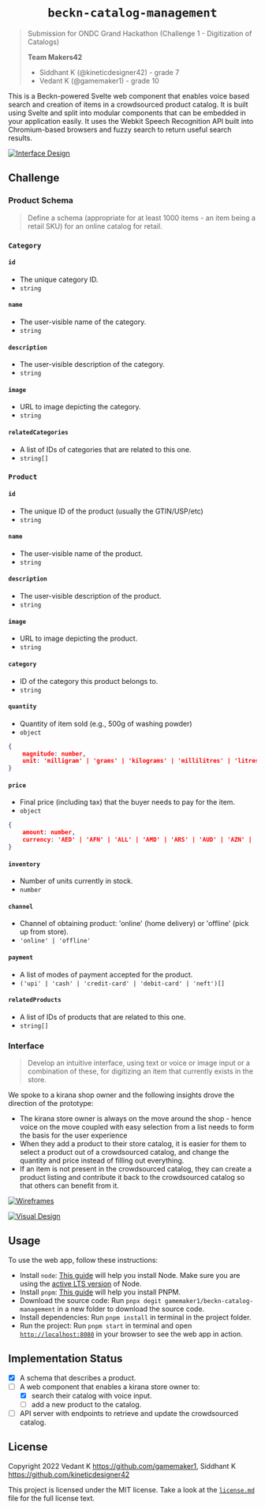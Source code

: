 # <div align="center"> `beckn-catalog-management` </div>

> Submission for ONDC Grand Hackathon (Challenge 1 - Digitization of Catalogs)
>
> **Team Makers42**
>
> - Siddhant K (@kineticdesigner42) - grade 7
> - Vedant K (@gamemaker1) - grade 10

This is a Beckn-powered Svelte web component that enables voice based search and
creation of items in a crowdsourced product catalog. It is built using Svelte
and split into modular components that can be embedded in your application
easily. It uses the Webkit Speech Recognition API built into Chromium-based
browsers and fuzzy search to return useful search results.

[![Interface Design](assets/interface.png)](<https://www.figma.com/file/pFLTxI3eLXvnoVyPqCYZZm/ONDC-Hackathon-Design-(Makers42)?node-id=48%3A592>)

## Challenge

### Product Schema

> Define a schema (appropriate for at least 1000 items - an item being a retail
> SKU) for an online catalog for retail.

### `Category`

#### `id`

- The unique category ID.
- `string`

#### `name`

- The user-visible name of the category.
- `string`

#### `description`

- The user-visible description of the category.
- `string`

#### `image`

- URL to image depicting the category.
- `string`

#### `relatedCategories`

- A list of IDs of categories that are related to this one.
- `string[]`

### `Product`

#### `id`

- The unique ID of the product (usually the GTIN/USP/etc)
- `string`

#### `name`

- The user-visible name of the product.
- `string`

#### `description`

- The user-visible description of the product.
- `string`

#### `image`

- URL to image depicting the product.
- `string`

#### `category`

- ID of the category this product belongs to.
- `string`

#### `quantity`

- Quantity of item sold (e.g., 500g of washing powder)
- `object`

```json
{
	magnitude: number,
	unit: 'milligram' | 'grams' | 'kilograms' | 'millilitres' | 'litres' | 'tons' | 'millimetres' | 'centimetres' | 'metres' | 'kilometres'
}
```

#### `price`

- Final price (including tax) that the buyer needs to pay for the item.
- `object`

```json
{
	amount: number,
	currency: 'AED' | 'AFN' | 'ALL' | 'AMD' | 'ARS' | 'AUD' | 'AZN' | 'BAM' | 'BDT' | 'BGN' | 'BHD' | 'BIF' | 'BND' | 'BOB' | 'BRL' | 'BWP' | 'BYN' | 'BZD' | 'CAD' | 'CDF' | 'CHF' | 'CLP' | 'CNY' | 'COP' | 'CRC' | 'CVE' | 'CZK' | 'DJF' | 'DKK' | 'DOP' | 'DZD' | 'EEK' | 'EGP' | 'ERN' | 'ETB' | 'EUR' | 'GBP' | 'GEL' | 'GHS' | 'GNF' | 'GTQ' | 'HKD' | 'HNL' | 'HRK' | 'HUF' | 'IDR' | 'ILS' | 'INR' | 'IQD' | 'IRR' | 'ISK' | 'JMD' | 'JOD' | 'JPY' | 'KES' | 'KHR' | 'KMF' | 'KRW' | 'KWD' | 'KZT' | 'LBP' | 'LKR' | 'LTL' | 'LVL' | 'LYD' | 'MAD' | 'MDL' | 'MGA' | 'MKD' | 'MMK' | 'MOP' | 'MUR' | 'MXN' | 'MYR' | 'MZN' | 'NAD' | 'NGN' | 'NIO' | 'NOK' | 'NPR' | 'NZD' | 'OMR' | 'PAB' | 'PEN' | 'PHP' | 'PKR' | 'PLN' | 'PYG' | 'QAR' | 'RON' | 'RSD' | 'RUB' | 'RWF' | 'SAR' | 'SDG' | 'SEK' | 'SGD' | 'SOS' | 'SYP' | 'THB' | 'TND' | 'TOP' | 'TRY' | 'TTD' | 'TWD' | 'TZS' | 'UAH' | 'UGX' | 'USD' | 'UYU' | 'UZS' | 'VEF' | 'VND' | 'XAF' | 'XOF' | 'YER' | 'ZAR' | 'ZMK' | 'ZWL'
}
```

#### `inventory`

- Number of units currently in stock.
- `number`

#### `channel`

- Channel of obtaining product: 'online' (home delivery) or 'offline' (pick up
  from store).
- `'online' | 'offline'`

#### `payment`

- A list of modes of payment accepted for the product.
- `('upi' | 'cash' | 'credit-card' | 'debit-card' | 'neft')[]`

#### `relatedProducts`

- A list of IDs of products that are related to this one.
- `string[]`

### Interface

> Develop an intuitive interface, using text or voice or image input or a
> combination of these, for digitizing an item that currently exists in the
> store.

We spoke to a kirana shop owner and the following insights drove the direction
of the prototype:

- The kirana store owner is always on the move around the shop - hence voice on
  the move coupled with easy selection from a list needs to form the basis for
  the user experience
- When they add a product to their store catalog, it is easier for them to
  select a product out of a crowdsourced catalog, and change the quantity and
  price instead of filling out everything.
- If an item is not present in the crowdsourced catalog, they can create a
  product listing and contribute it back to the crowdsourced catalog so that
  others can benefit from it.

[![Wireframes](assets/wireframes.png)](<https://www.figma.com/file/pFLTxI3eLXvnoVyPqCYZZm/ONDC-Hackathon-Design-(Makers42)?node-id=53%3A631>)

[![Visual Design](assets/visual-design.png)](<https://www.figma.com/file/pFLTxI3eLXvnoVyPqCYZZm/ONDC-Hackathon-Design-(Makers42)?node-id=48%3A592>)

## Usage

To use the web app, follow these instructions:

- Install `node`: [This guide](https://nodejs.org/en/download/package-manager/)
  will help you install Node. Make sure you are using the
  [active LTS version](https://github.com/nodejs/Release#release-schedule) of
  Node.
- Install `pnpm`: [This guide](https://pnpm.io/installation) will help you
  install PNPM.
- Download the source code: Run `pnpx degit gamemaker1/beckn-catalog-management`
  in a new folder to download the source code.
- Install dependencies: Run `pnpm install` in terminal in the project folder.
- Run the project: Run `pnpm start` in terminal and open
  [`http://localhost:8080`](http://localhost:8080) in your browser to see the
  web app in action.

## Implementation Status

- [x] A schema that describes a product.
- [ ] A web component that enables a kirana store owner to:
  - [x] search their catalog with voice input.
  - [ ] add a new product to the catalog.
- [ ] API server with endpoints to retrieve and update the crowdsourced catalog.

## License

Copyright 2022 Vedant K <https://github.com/gamemaker1>, Siddhant K
<https://github.com/kineticdesigner42>

This project is licensed under the MIT license. Take a look at the
[`license.md`](license.md) file for the full license text.
